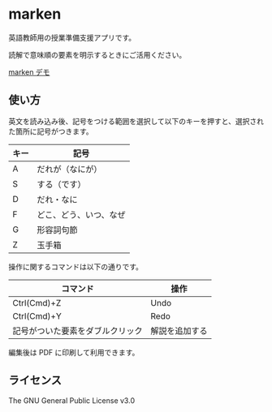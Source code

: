 # marken

英語教師用の授業準備支援アプリです。

読解で意味順の要素を明示するときにご活用ください。

[marken デモ](https://t-cool.github.io/marken/)

## 使い方

英文を読み込み後、記号をつける範囲を選択して以下のキーを押すと、選択された箇所に記号がつきます。

| キー | 記号 |
----|---- 
| A | だれが（なにが） |
| S | する（です） |
| D | だれ・なに |
| F | どこ、どう、いつ、なぜ |
| G | 形容詞句節 |
| Z | 玉手箱 |

操作に関するコマンドは以下の通りです。

| コマンド | 操作 |
----|---- 
| Ctrl(Cmd)+Z | Undo |
| Ctrl(Cmd)+Y | Redo |
| 記号がついた要素をダブルクリック | 解説を追加する |

編集後は PDF に印刷して利用できます。

## ライセンス

The GNU General Public License v3.0
